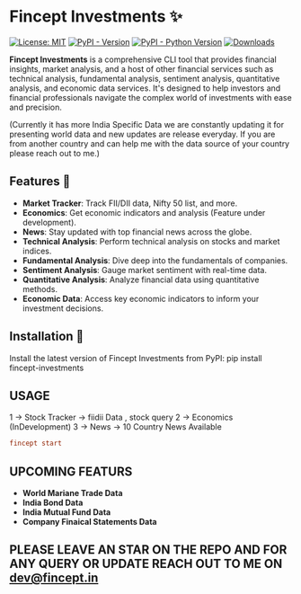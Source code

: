 # Fincept Investments ✨

[![License: MIT](https://img.shields.io/badge/license-MIT-C06524)](https://github.com/yourusername/fincept-investments/blob/main/LICENSE.txt)
[![PyPI - Version](https://img.shields.io/pypi/v/fincept-investments.svg)](https://pypi.org/project/fincept-investments/)
[![PyPI - Python Version](https://img.shields.io/pypi/pyversions/fincept-investments.svg)](https://pypi.org/project/fincept-investments/)
[![Downloads](https://static.pepy.tech/badge/fincept-investments/month)](https://pypi.org/project/fincept-investments/)

**Fincept Investments** is a comprehensive CLI tool that provides financial insights, market analysis, and a host of other financial services such as technical analysis, fundamental analysis, sentiment analysis, quantitative analysis, and economic data services. It's designed to help investors and financial professionals navigate the complex world of investments with ease and precision.

(Currently it has more India Specific Data we are constantly updating it for presenting world data and new updates are release everyday. If you are from another country and can help me with the data source of your country please reach out to me.)

## Features 🧐

- **Market Tracker**: Track FII/DII data, Nifty 50 list, and more.
- **Economics**: Get economic indicators and analysis (Feature under development).
- **News**: Stay updated with top financial news across the globe.
- **Technical Analysis**: Perform technical analysis on stocks and market indices.
- **Fundamental Analysis**: Dive deep into the fundamentals of companies.
- **Sentiment Analysis**: Gauge market sentiment with real-time data.
- **Quantitative Analysis**: Analyze financial data using quantitative methods.
- **Economic Data**: Access key economic indicators to inform your investment decisions.

## Installation 🚀

Install the latest version of Fincept Investments from PyPI: pip install fincept-investments 

## USAGE

1 -> Stock Tracker -> fiidii Data , stock query
2 -> Economics (InDevelopment)
3 -> News -> 10 Country News Available

```toml
fincept start
```

## UPCOMING FEATURS

- **World Mariane Trade Data**
- **India Bond Data**
- **India Mutual Fund Data**
- **Company Finaical Statements Data**

## PLEASE LEAVE AN STAR ON THE REPO AND FOR ANY QUERY OR UPDATE REACH OUT TO ME ON dev@fincept.in
